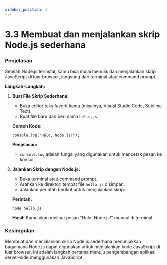 ```yaml
---
sidebar_position: 3
---
```


# 3.3 Membuat dan menjalankan skrip Node.js sederhana

### Penjelasan
Setelah Node.js terinstal, kamu bisa mulai menulis dan menjalankan skrip JavaScript di luar browser, langsung dari terminal atau command prompt.

**Langkah-Langkah:**

1.  **Buat File Skrip Sederhana:**
    
    -   Buka editor teks favorit kamu (misalnya, Visual Studio Code, Sublime Text).
    -   Buat file baru dan beri nama `hello.js`.
    
    **Contoh Kode:**
    
    ```
    console.log("Halo, Node.js!");
    ```
    
    **Penjelasan:**
    
    -   `console.log` adalah fungsi yang digunakan untuk mencetak pesan ke konsol.
2.  **Jalankan Skrip dengan Node.js:**
    
    -   Buka terminal atau command prompt.
    -   Arahkan ke direktori tempat file `hello.js` disimpan.
    -   Jalankan perintah berikut untuk menjalankan skrip:
    
    **Perintah:**
    
    ```
    node hello.js
    ```
    
    **Hasil:** Kamu akan melihat pesan "Halo, Node.js!" muncul di terminal.
    

### Kesimpulan
 Membuat dan menjalankan skrip Node.js sederhana menunjukkan bagaimana Node.js dapat digunakan untuk menjalankan kode JavaScript di luar browser. Ini adalah langkah pertama menuju pengembangan aplikasi server-side menggunakan JavaScript.